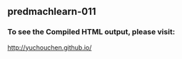 ## predmachlearn-011
### To see the Compiled HTML output, please visit:
http://yuchouchen.github.io/
